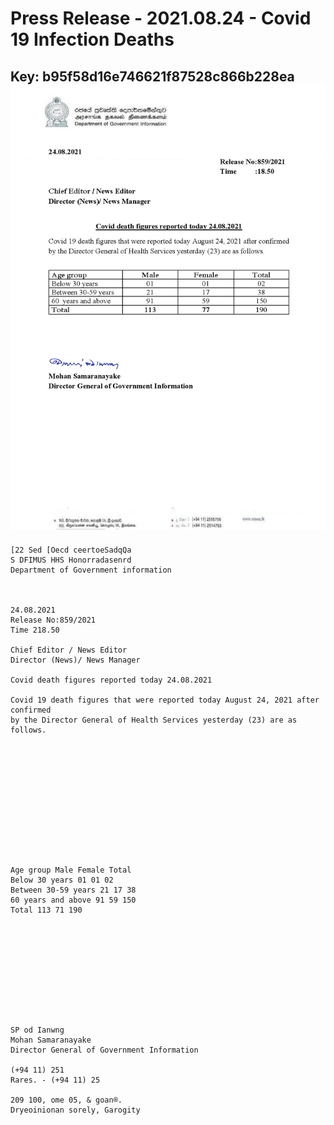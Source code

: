 # Press Release - 2021.08.24 - Covid 19 Infection Deaths 
Key: b95f58d16e746621f87528c866b228ea 
![img](img/b95f58d16e746621f87528c866b228ea.jpg)
---
```
[22 Sed [Oecd ceertoeSadqQa
S DFIMUS HHS Honorradasenrd
Department of Government information

 

24.08.2021
Release No:859/2021
Time 218.50

Chief Editor / News Editor
Director (News)/ News Manager

Covid death figures reported today 24.08.2021

Covid 19 death figures that were reported today August 24, 2021 after confirmed
by the Director General of Health Services yesterday (23) are as follows.

 

 

 

 

 

 

Age group Male Female Total
Below 30 years 01 01 02
Between 30-59 years 21 17 38
60 years and above 91 59 150
Total 113 71 190

 

 

 

 

 

SP od Ianwng
Mohan Samaranayake
Director General of Government Information

(+94 11) 251
Rares. - (+94 11) 25

209 100, ome 05, & goan®.
Dryeoinionan sorely, Garogity

      

```
